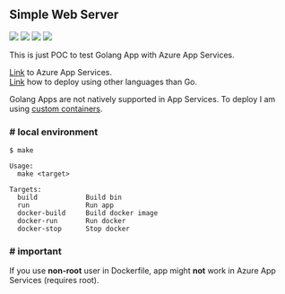 ## **Simple Web Server**

![](https://img.shields.io/github/issues/michalswi/simple-web-server)
![](https://img.shields.io/github/forks/michalswi/simple-web-server)
![](https://img.shields.io/github/stars/michalswi/simple-web-server)
![](https://img.shields.io/github/last-commit/michalswi/simple-web-server)

This is just POC to test Golang App with Azure App Services.  

[Link](https://docs.microsoft.com/en-us/azure/app-service/) to Azure App Services.  
[Link](https://docs.microsoft.com/en-us/azure/app-service/overview#next-steps) how to deploy using other languages than Go.

Golang Apps are not natively supported in App Services. To deploy I am using [custom containers](https://docs.microsoft.com/en-us/azure/app-service/deploy-container-github-action?tabs=publish-profile).



### # local environment
```
$ make

Usage:
  make <target>

Targets:
  build            Build bin
  run              Run app
  docker-build     Build docker image
  docker-run       Run docker
  docker-stop      Stop docker
```


### # important

If you use **non-root** user in Dockerfile, app might **not** work in Azure App Services (requires root).
